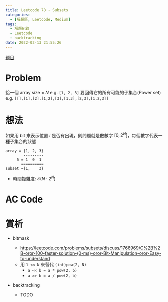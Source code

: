 ```yaml
---
title: Leetcode 78 - Subsets
categories:
  - [解題區, Leetcode, Medium]
tags:
  - 解題紀錄
  - Leetcode
  - backtracking
date: 2022-02-13 21:55:26
---
```


[題目](https://leetcode.com/problems/subsets/)

# Problem

給一個 array size = $N$ e.g. `[1, 2, 3]` 要回傳它的所有可能的子集合(Power set) e.g. `[[],[1],[2],[1,2],[3],[1,3],[2,3],[1,2,3]]`

# 想法

如果用 bit 來表示位置 $i$ 是否有出現，則問題就是數數字 $[0, 2^N]$，每個數字代表一種子集合的狀態

```
array = {1, 2, 3}
        ---------
     5 = 1  0  1
       ==========
subset ={1,    3}
```

- 時間複雜度: $\mathcal{O}(N\cdot 2^N)$

# AC Code

<script src="https://emgithub.com/embed-v2.js?target=https%3A%2F%2Fgithub.com%2Froy4801%2Fsolved_problems%2Fblob%2Fmaster%2Fleetcode%2F78.cpp%23L10-L37&style=github&type=code&showBorder=on&showLineNumbers=on&showFileMeta=on&showFullPath=on&showCopy=on"></script>

# 賞析

- bitmask
  - <https://leetcode.com/problems/subsets/discuss/1766969/C%2B%2B-oror-100-faster-solution-(0-ms)-oror-Bit-Manipulation-oror-Easy-to-understand>
  - 用 `1 << N` 來替代 `(int)pow(2, N)`
    - `a << b = a * pow(2, b)`
    - `a >> b = a / pow(2, b)`

- backtracking
  - TODO
